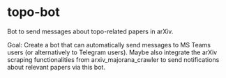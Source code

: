 # topo-bot
Bot to send messages about topo-related papers in arXiv.

Goal: Create a bot that can automatically send messages to MS Teams users (or alternatively to Telegram users). 
Maybe also integrate the arXiv scraping functionalities from arxiv_majorana_crawler to send notifications about relevant papers via this bot.




